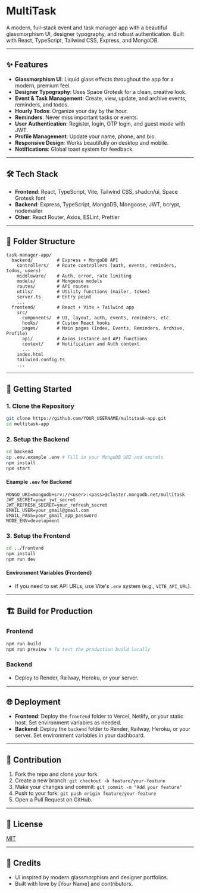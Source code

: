 # MultiTask

A modern, full-stack event and task manager app with a beautiful glassmorphism UI, designer typography, and robust authentication. Built with React, TypeScript, Tailwind CSS, Express, and MongoDB.

---

## ✨ Features
- **Glassmorphism UI**: Liquid glass effects throughout the app for a modern, premium feel.
- **Designer Typography**: Uses Space Grotesk for a clean, creative look.
- **Event & Task Management**: Create, view, update, and archive events, reminders, and todos.
- **Hourly Todos**: Organize your day by the hour.
- **Reminders**: Never miss important tasks or events.
- **User Authentication**: Register, login, OTP login, and guest mode with JWT.
- **Profile Management**: Update your name, phone, and bio.
- **Responsive Design**: Works beautifully on desktop and mobile.
- **Notifications**: Global toast system for feedback.

---

## 🛠️ Tech Stack
- **Frontend**: React, TypeScript, Vite, Tailwind CSS, shadcn/ui, Space Grotesk font
- **Backend**: Express, TypeScript, MongoDB, Mongoose, JWT, bcrypt, nodemailer
- **Other**: React Router, Axios, ESLint, Prettier

---

## 📁 Folder Structure
```
task-manager-app/
  backend/         # Express + MongoDB API
    controllers/   # Route controllers (auth, events, reminders, todos, users)
    middleware/    # Auth, error, rate limiting
    models/        # Mongoose models
    routes/        # API routes
    utils/         # Utility functions (mailer, token)
    server.ts      # Entry point
    ...
  frontend/        # React + Vite + Tailwind app
    src/
      components/  # UI, layout, auth, events, reminders, etc.
      hooks/       # Custom React hooks
      pages/       # Main pages (Index, Events, Reminders, Archive, Profile)
      api/         # Axios instance and API functions
      context/     # Notification and Auth context
      ...
    index.html
    tailwind.config.ts
    ...
```

---

## 🚀 Getting Started

### 1. Clone the Repository
```sh
git clone https://github.com/YOUR_USERNAME/multitask-app.git
cd multitask-app
```

### 2. Setup the Backend
```sh
cd backend
cp .env.example .env # Fill in your MongoDB URI and secrets
npm install
npm start
```

#### Example `.env` for Backend
```
MONGO_URI=mongodb+srv://<user>:<pass>@cluster.mongodb.net/multitask
JWT_SECRET=your_jwt_secret
JWT_REFRESH_SECRET=your_refresh_secret
EMAIL_USER=your_gmail@gmail.com
EMAIL_PASS=your_gmail_app_password
NODE_ENV=development
```

### 3. Setup the Frontend
```sh
cd ../frontend
npm install
npm run dev
```

#### Environment Variables (Frontend)
- If you need to set API URLs, use Vite's `.env` system (e.g., `VITE_API_URL`).

---

## 🏗️ Build for Production

### Frontend
```sh
npm run build
npm run preview # To test the production build locally
```

### Backend
- Deploy to Render, Railway, Heroku, or your server.

---

## 🌐 Deployment
- **Frontend**: Deploy the `frontend` folder to Vercel, Netlify, or your static host. Set environment variables as needed.
- **Backend**: Deploy the `backend` folder to Render, Railway, Heroku, or your server. Set environment variables in your dashboard.

---

## 🧩 Contribution
1. Fork the repo and clone your fork.
2. Create a new branch: `git checkout -b feature/your-feature`
3. Make your changes and commit: `git commit -m "Add your feature"`
4. Push to your fork: `git push origin feature/your-feature`
5. Open a Pull Request on GitHub.

---

## 📄 License
[MIT](LICENSE)

---

## 🙏 Credits
- UI inspired by modern glassmorphism and designer portfolios.
- Built with love by [Your Name] and contributors.
